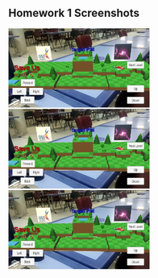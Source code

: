 ## Homework 1 Screenshots
[<img src="CSE462_Hw01/Screenshot_2019-10-24-02-37-25.png" width=280>](CSE462_Hw01/Screenshot_2019-10-24-02-37-25.png)
[<img src="CSE462_Hw01/Screenshot_2019-10-24-02-37-25.png" width=280>](CSE462_Hw01/Screenshot_2019-10-24-02-37-25.png)
[<img src="CSE462_Hw01/Screenshot_2019-10-24-02-37-25.png" width=280>](CSE462_Hw01/Screenshot_2019-10-24-02-37-25.png)
